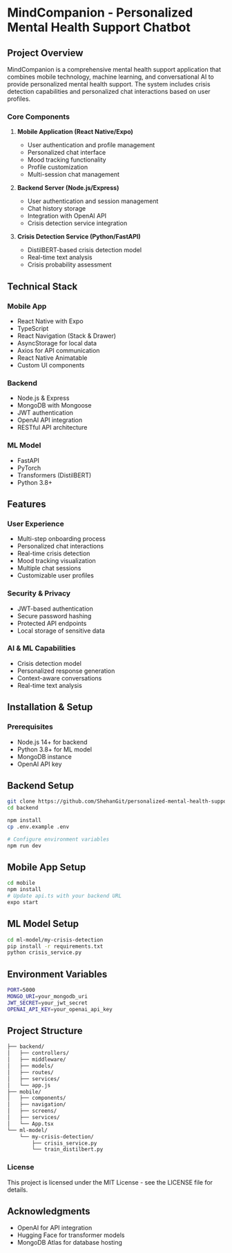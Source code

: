 # MindCompanion - Personalized Mental Health Support Chatbot

## Project Overview
MindCompanion is a comprehensive mental health support application that combines mobile technology, machine learning, and conversational AI to provide personalized mental health support. The system includes crisis detection capabilities and personalized chat interactions based on user profiles.

### Core Components

1. **Mobile Application (React Native/Expo)**
   - User authentication and profile management
   - Personalized chat interface
   - Mood tracking functionality
   - Profile customization
   - Multi-session chat management

2. **Backend Server (Node.js/Express)**
   - User authentication and session management
   - Chat history storage
   - Integration with OpenAI API
   - Crisis detection service integration

3. **Crisis Detection Service (Python/FastAPI)**
   - DistilBERT-based crisis detection model
   - Real-time text analysis
   - Crisis probability assessment

## Technical Stack

### Mobile App
- React Native with Expo
- TypeScript
- React Navigation (Stack & Drawer)
- AsyncStorage for local data
- Axios for API communication
- React Native Animatable
- Custom UI components

### Backend
- Node.js & Express
- MongoDB with Mongoose
- JWT authentication
- OpenAI API integration
- RESTful API architecture

### ML Model
- FastAPI
- PyTorch
- Transformers (DistilBERT)
- Python 3.8+

## Features

### User Experience
- Multi-step onboarding process
- Personalized chat interactions
- Real-time crisis detection
- Mood tracking visualization
- Multiple chat sessions
- Customizable user profiles

### Security & Privacy
- JWT-based authentication
- Secure password hashing
- Protected API endpoints
- Local storage of sensitive data

### AI & ML Capabilities
- Crisis detection model
- Personalized response generation
- Context-aware conversations
- Real-time text analysis

## Installation & Setup

### Prerequisites

- Node.js 14+ for backend
- Python 3.8+ for ML model
- MongoDB instance
- OpenAI API key

## Backend Setup

```bash
git clone https://github.com/ShehanGit/personalized-mental-health-support-chatbot.git
cd backend
```

```bash
npm install
cp .env.example .env
```
```bash
# Configure environment variables
npm run dev
```

## Mobile App Setup

```bash
cd mobile
npm install
# Update api.ts with your backend URL
expo start
```

## ML Model Setup

```bash
cd ml-model/my-crisis-detection
pip install -r requirements.txt
python crisis_service.py
```

## Environment Variables

```bash
PORT=5000
MONGO_URI=your_mongodb_uri
JWT_SECRET=your_jwt_secret
OPENAI_API_KEY=your_openai_api_key
```
## Project Structure

```bash
├── backend/
│   ├── controllers/
│   ├── middleware/
│   ├── models/
│   ├── routes/
│   ├── services/
│   └── app.js
├── mobile/
│   ├── components/
│   ├── navigation/
│   ├── screens/
│   ├── services/
│   └── App.tsx
└── ml-model/
    └── my-crisis-detection/
        ├── crisis_service.py
        └── train_distilbert.py
```

### License
This project is licensed under the MIT License - see the LICENSE file for details.

## Acknowledgments
- OpenAI for API integration
- Hugging Face for transformer models
- MongoDB Atlas for database hosting
